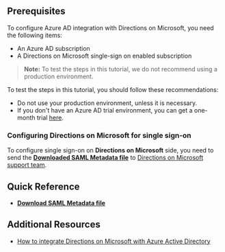 ## Prerequisites

To configure Azure AD integration with Directions on Microsoft, you need the following items:

- An Azure AD subscription
- A Directions on Microsoft single-sign on enabled subscription

> **Note:**
> To test the steps in this tutorial, we do not recommend using a production environment.

To test the steps in this tutorial, you should follow these recommendations:

- Do not use your production environment, unless it is necessary.
- If you don't have an Azure AD trial environment, you can get a one-month trial [here](https://azure.microsoft.com/pricing/free-trial/).

### Configuring Directions on Microsoft for single sign-on

To configure single sign-on on **Directions on Microsoft** side, you need to send the **[Downloaded SAML Metadata file](%metadata:metadataDownloadUrl%)** to [Directions on Microsoft support team](mailto:service@DirectionsOnMicrosoft.com).

## Quick Reference

* **[Download SAML Metadata file](%metadata:metadataDownloadUrl%)**

## Additional Resources

* [How to integrate Directions on Microsoft with Azure Active Directory](https://docs.microsoft.com/azure/active-directory/active-directory-saas-directions-microsoft-tutorial)
